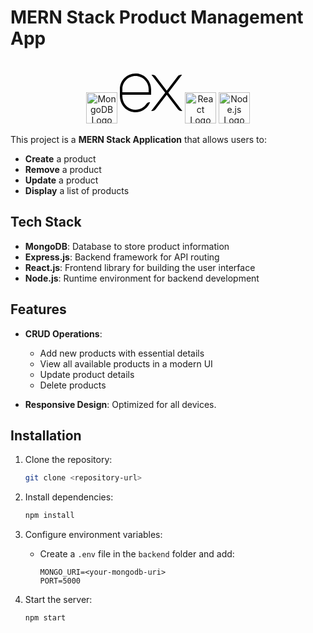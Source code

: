 # MERN Stack Product Management App

<div align="center">
  <img src="https://cdn.worldvectorlogo.com/logos/mongodb-icon-1.svg" alt="MongoDB Logo" width="50" />
<svg xmlns="http://www.w3.org/2000/svg" x="0px" y="0px" width="100" height="100" viewBox="0 0 50 50">
<path d="M49.729 11h-.85c-1.051 0-2.041.49-2.68 1.324l-8.7 11.377-8.7-11.377C28.162 11.49 27.171 11 26.121 11h-.85l10.971 14.346L25.036 40h.85c1.051 0 2.041-.49 2.679-1.324L37.5 26.992l8.935 11.684C47.073 39.51 48.063 40 49.114 40h.85L38.758 25.346 49.729 11zM21.289 34.242c-2.554 3.881-7.582 5.87-12.389 4.116C4.671 36.815 2 32.611 2 28.109L2 27h12v0h11l0-4.134c0-6.505-4.818-12.2-11.295-12.809C6.273 9.358 0 15.21 0 22.5l0 5.573c0 5.371 3.215 10.364 8.269 12.183 6.603 2.376 13.548-1.17 15.896-7.256 0 0 0 0 0 0h-.638C22.616 33 21.789 33.481 21.289 34.242zM2 22.5C2 16.71 6.71 12 12.5 12S23 16.71 23 22.5V25H2V22.5z"></path>
</svg>
  <img src="https://cdn.worldvectorlogo.com/logos/react-2.svg" alt="React Logo" width="50" />
  <img src="https://cdn.worldvectorlogo.com/logos/nodejs-icon.svg" alt="Node.js Logo" width="50" />
</div>

This project is a **MERN Stack Application** that allows users to:

- **Create** a product
- **Remove** a product
- **Update** a product
- **Display** a list of products

## Tech Stack

- **MongoDB**: Database to store product information
- **Express.js**: Backend framework for API routing
- **React.js**: Frontend library for building the user interface
- **Node.js**: Runtime environment for backend development

## Features

- **CRUD Operations**:
  - Add new products with essential details
  - View all available products in a modern UI
  - Update product details
  - Delete products

- **Responsive Design**: Optimized for all devices.

## Installation

1. Clone the repository:

   ```bash
   git clone <repository-url>
   ```

2. Install dependencies:

   ```bash
   npm install
   ```

3. Configure environment variables:
   - Create a `.env` file in the `backend` folder and add:

     ```env
     MONGO_URI=<your-mongodb-uri>
     PORT=5000
     ```

4. Start the server:

   ```bash
   npm start
   ```

